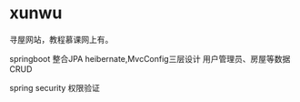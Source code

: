 # xunwu
寻屋网站，教程慕课网上有。

springboot 整合JPA heibernate,MvcConfig三层设计  用户管理员、房屋等数据CRUD

spring security 权限验证
